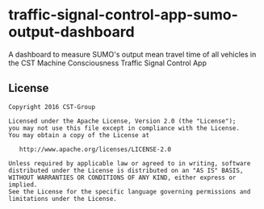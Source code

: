 # traffic-signal-control-app-sumo-output-dashboard
A dashboard to measure SUMO's output mean travel time of all vehicles in the CST Machine Consciousness Traffic Signal Control App


License
--------

    Copyright 2016 CST-Group

    Licensed under the Apache License, Version 2.0 (the "License");
    you may not use this file except in compliance with the License.
    You may obtain a copy of the License at

       http://www.apache.org/licenses/LICENSE-2.0

    Unless required by applicable law or agreed to in writing, software
    distributed under the License is distributed on an "AS IS" BASIS,
    WITHOUT WARRANTIES OR CONDITIONS OF ANY KIND, either express or implied.
    See the License for the specific language governing permissions and
    limitations under the License.
